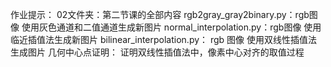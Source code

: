 作业提示：
    02文件夹：第二节课的全部内容
       rgb2gray_gray2binary.py：rgb图像 使用灰色通道和二值通道生成新图片
       normal_interpolation.py：rgb图像 使用临近插值法生成新图片
       bilinear_interpolation.py： rgb 图像 使用双线性插值法生成图片
       几何中心点证明：  证明双线性插值法中，像素中心对齐的取值过程